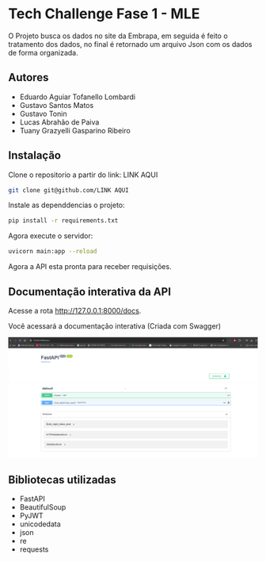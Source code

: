 
# Tech Challenge Fase 1 - MLE

O Projeto busca os dados no site da Embrapa, em seguida é feito o tratamento dos dados, no final é retornado um arquivo Json com os dados de forma organizada. 


## Autores

- Eduardo Aguiar Tofanello Lombardi
- Gustavo Santos Matos
- Gustavo Tonin 
- Lucas Abrahão de Paiva
- Tuany Grazyelli Gasparino Ribeiro

## Instalação

Clone o repositorio a partir do link: LINK AQUI
```bash
git clone git@github.com/LINK AQUI
```
Instale as dependdencias o projeto:
```bash
pip install -r requirements.txt
```
Agora execute o servidor:
```bash
uvicorn main:app --reload
```
Agora a API esta pronta para receber requisições.
## Documentação interativa da API

Acesse a rota http://127.0.0.1:8000/docs.

Você acessará a documentação interativa (Criada com Swagger)

![Description of the image](./FastAPISwagger.png)

## Bibliotecas utilizadas
- FastAPI
- BeautifulSoup
- PyJWT
- unicodedata
- json
- re
- requests